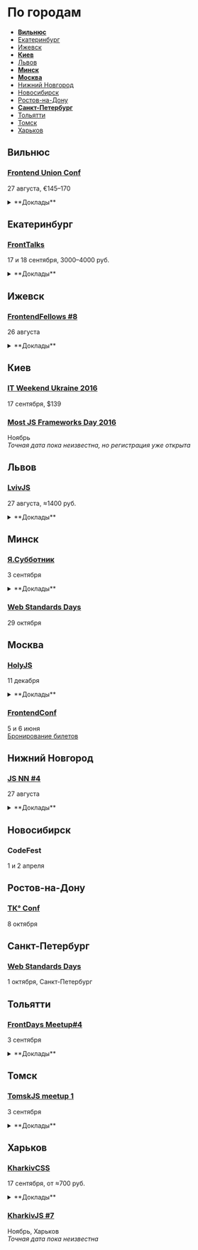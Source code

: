 # По городам

- **[Вильнюс](#Вильнюс)**
- [Екатеринбург](#Екатеринбург)
- [Ижевск](#Ижевск)
- **[Киев](#Киев)**
- [Львов](#Львов)
- **[Минск](#Минск)**
- **[Москва](#Москва)**
- [Нижний Новгород](#Нижний-Новгород)
- [Новосибирск](#Новосибирск)
- [Ростов-на-Дону](#Ростов-на-Дону)
- **[Санкт-Петербург](#Санкт-Петербург)**
- [Тольятти](#Тольятти)
- [Томск](#Томск)
- [Харьков](#Харьков)

## Вильнюс

### [Frontend Union Conf](http://frontend-union.co/)

27 августа, €145–170  

<details>
  <summary>**Доклады**</summary>

  - «RegExp.prototype.unicode», Mathias Bynens
  - «Building interactive 3D worlds in the browser with WebGL», Martin Splitt
  - «Natural User Interfaces», Princiya Marina
  - «UX from Scratch», Fabian Fabian
  - «Building Apps using Redux with Angular 2», Gerard Sans
  - «There is ~~an app~~ a bot for that», Ilya Pukhalski
  - «Lessons learned running JS meetups», Oleg Podsechin
  - «Elements», Martin Kleppe
</details>

## Екатеринбург

### [FrontTalks](http://fronttalks.ru/)

17 и 18 сентября, 3000–4000 руб.

<details>
  <summary>**Доклады**</summary>

  - «Типографика: восток», Роман Прудников (2ГИС)
  - «Перевод документации opensource-проекта силами многих переводчиков», Владимир Гриненко (Яндекс)
  - «Веб-приложения: дробим монолит», Виктор Грищенко
  - «API Панорам», Кирилл Дмитренко (Яндекс)
  - «Парсим CSS», Роман Дворнов (Avito)
  - «Пользовательские свойства как основа архитектуры CSS», Павел Ловцевич (LOVATA)
  - «Особенности веб-интерфейса при работе со screen reader», Алексей Любимов (Институт коррекционной педагогики Российской академии образования)
  - «Интерфейсные анимации», Илья Бирман (Дизайн-бюро Артёма Горбунова)
  - «Тестирование веба без тестировщиков — успех или провал?», Татьяна Рыженкова и Сергей Звягин (DevExpress)
  - «Как не надо тестировать», Иван Стрелков (Avito)
  - «Фронтенд и аналитика», Иван Карев (Яндекс)
  - «React, Relay и GraphQL — вполне себе нормальный компонентный подход», Павел Черторогов
  - «Как перестать писать код с ошибками», Владимир Дашукевич (XBSoftware)
  - «Классические приёмы программирования во фронтенде», Игорь Алексеенко (HTML Academy)
  - «Я и ИоТ», Вадим Макеев (Opera)
</details>

## Ижевск

### [FrontendFellows #8](https://frontendfellows.timepad.ru/event/357305/)

26 августа

<details>
  <summary>**Доклады**</summary>

  - «Vue.js», Наталья Коновалова (Центр Высоких Технологий)
  - «Sass colors refactoring», Иван Мартьянов (EPAM Systems)
  - «Верстальщики не нужны. На самом деле нет», Роман Коробейников (Piano.io)
</details>

## Киев

### [IT Weekend Ukraine 2016](http://ukraine.itweekend.ua/ua/)

17 сентября, $139

### [Most JS Frameworks Day 2016](http://frameworksdays.com/event/most-js-fwdays-2016)

Ноябрь  
*Точная дата пока неизвестна, но регистрация уже открыта*

## Львов

### [LvivJS](http://www.lvivjs.org.ua/)

27 августа, ≈1400 руб.

<details>
  <summary>**Доклады**</summary>

  - «Exploring ways to use ES2015 today», Roman Kyrylych
  - «Beauty of everyday tools», Alexander Lapshyn
  - «React Native: Are we there yet?», Roman Liutikov
  - «How to deploy to production 10+ times a day»« Andrii Shumada
  - «Creation of native mobile apps with NativeScript and Angular2», Eugene Alayev
  - «Flux is dead. Long live Flux!», Alexey Raspopov
  - «Reflex and offline-first», Denis Yaremov
  - «Modern functional concepts and JavaScript», Maks Klymyshyn
</details>

## Минск

### [Я.Субботник](https://events.yandex.ru/events/yasubbotnik/03-sep-2016/)

3 сентября

<details>
  <summary>**Доклады**</summary>

  - «Как безопасно выполнять произвольный код на JavaScript», Илья Довбан (Яндекс)
</details>

### [Web Standards Days](https://wsd.events/2016/10/29/)

29 октября

## Москва

### [HolyJS](http://holyjs.ru/)

11 декабря

<details>
  <summary>**Доклады**</summary>

  - «3L3M3NT5», Martin Kleppe
  - «Build Cross-Platform Desktop Apps with Electron», Feross Aboukhadijeh
  - «ECMAScript: latest and upcoming features», Axel Rauschmayer
  - «Offline is the new Black», Max Stoiber (Thinkmill)
  - «Rich text editing with Draft.js», Nikolaus Graf
  - «Веб-приложения: дробим монолит», Грищенко Виктор
</details>

### [FrontendConf](http://frontendconf.ru/)

5 и 6 июня  
[Бронирование билетов](http://conf.ontico.ru/conference/join/frontend_conf_2017.html)

## Нижний Новгород

### [JS NN #4](https://www.it52.info/events/2016-08-27-js-nn-4)

27 августа

<details>
  <summary>**Доклады**</summary>

  - «Stylelint — как и зачем линтить CSS», Андрей Ситник (Злые марсиане)
  - «Привет, CSS Grid Layout», Андрей Макаров
  - «Автоматическое тестирование front-end приложения», Михаил Ангелов
  - «Что осталось от MeteorJS», Павел Шалаев
  - «Работа с анимациями в React Native», Антон Шрамко
</details>

## Новосибирск

### CodeFest

1 и 2 апреля

## Ростов-на-Дону

### [TК° Conf](http://tkconf.ru/)

8 октября

## Санкт-Петербург

### [Web Standards Days](https://wsd.events/2016/10/01/)

1 октября, Санкт-Петербург

## Тольятти

### [FrontDays Meetup#4](http://frontdays.ru/)

3 сентября

<details>
  <summary>**Доклады**</summary>

  - «Ботоведение. Как и зачем делать ботов?», Рустам Галиуллин и Дмитрий Власов (4Taps)
</details>

## Томск

### [TomskJS meetup 1](https://tomskjs.timepad.ru/event/359798/)

3 сентября

<details>
  <summary>**Доклады**</summary>

  - «“Реактивное” тестирование или react-компоненты, на которые можно положиться», Никита Размахнин (FullStack Development)
  - «Универсальный JavaScript», Сергей Черепанов (FullStack Development)
  - «Не JS во фронтенде», Максим Самойлов (CSSSR)
  - «Веб-компоненты в веб-разработке на примере Polymer», Артур Дробинский (Rubius)
</details>

## Харьков

### [KharkivCSS](http://kharkivcss.org/)

17 сентября, от ≈700 руб.

<details>
  <summary>**Доклады**</summary>

  - «Flexible Box Layout», Владимир Макуха
  - «Grid layout», Денис Переверзев
  - «Прячем хаки и ускоряем рендеринг с PostCSS», Алексей Швайка
  - «CSS-методологии и реализация тем в больших веб-приложениях», Игорь Зенич
  - «Если ты лентяй и верстаешь уже 12 лет», Юрий Артюх
  - «CSS 5DX», Александр Павлыщ
  - «UX решения на практике», Денис Яровой
  - «Вы не знаете CSS», Антон Немцев
</details>

### [KharkivJS #7](http://kharkivjs.org/)

Ноябрь, Харьков  
*Точная дата пока неизвестна*